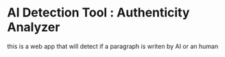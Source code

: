 # AI Detection Tool : Authenticity Analyzer
 this is a web app that will detect if a paragraph is writen by AI or an human 
